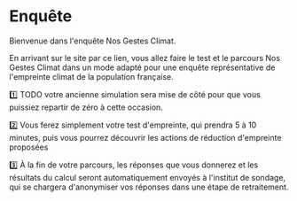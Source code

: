 # Enquête

Bienvenue dans l'enquête Nos Gestes Climat.

En arrivant sur le site par ce lien, vous allez faire le test et le parcours Nos Gestes Climat dans un mode adapté pour une enquête représentative de l'empreinte climat de la population française.

1️⃣ TODO votre ancienne simulation sera mise de côté pour que vous puissiez repartir de zéro à cette occasion.

2️⃣ Vous ferez simplement votre test d'empreinte, qui prendra 5 à 10 minutes, puis vous pourrez découvrir les actions de réduction d'empreinte proposées

3️⃣ À la fin de votre parcours, les réponses que vous donnerez et les résultats du calcul seront automatiquement envoyés à l'institut de sondage, qui se chargera d'anonymiser vos réponses dans une étape de retraitement.
